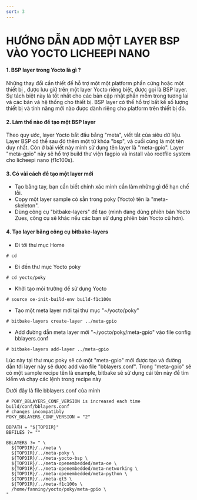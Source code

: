 ```yaml
---
sort: 3
---
```


# HƯỚNG DẪN ADD MỘT LAYER BSP VÀO YOCTO LICHEEPI NANO


#### 1. BSP layer trong Yocto là gì ?

Những thay đổi cần thiết để hỗ trợ một một platform phần cứng hoặc một thiết bị , được lưu giữ trên một
layer Yocto riêng biệt, được gọi là BSP layer. Sự tách biệt này là tốt nhất cho các bản 
cập nhật phần mềm trong tương lai và các bản vá hệ thống cho thiết bị. BSP layer có thể hổ trợ bất kể số 
lượng thiết bị và tính năng mới nào được dành riêng cho platform trên thiết bị đó.

#### 2. Làm thế nào để tạo một BSP layer

Theo quy ước, layer Yocto bắt đầu bằng "meta", viết tắt của siêu dữ liệu. Layer BSP có thể
sau đó thêm một từ khóa "bsp", và cuối cùng là một tên duy nhất. Còn ở bài viết này mình sử dụng tên layer
là "meta-gpio". Layer "meta-gpio" này sẽ hổ trợ build thư viện fagpio và install vào rootfile system cho
licheepi nano (f1c100s).

#### 3. Có vài cách để tạo một layer mới
- Tạo bằng tay, bạn cần biết chính xác mình cần làm những gì để hạn chế lỗi.
- Copy một layer sample có sẳn trong poky (Yocto) tên là "meta-skeleton".
- Dùng công cụ "bitbake-layers" để tạo (mình đang dùng phiên bản Yocto Zues, công cụ sẽ khác nếu các bạn
sử dụng phiên bản Yocto cũ hơn).

#### 4. Tạo layer bằng công cụ bitbake-layers
- Đi tới thư mục Home
```shell
# cd
```
- Đi đến thư mục Yocto poky
```shell
# cd yocto/poky
```


- Khởi tạo môi trường để sử dụng Yocto
```shell
# source oe-init-build-env build-f1c100s
```


- Tạo một meta layer mới tại thư mục "~/yocto/poky"
```shell
# bitbake-layers create-layer ../meta-gpio
```

- Add đường dẫn meta layer mới "~/yocto/poky/meta-gpio" vào file config bblayers.conf
```shell
# bitbake-layers add-layer ../meta-gpio
```

Lúc này tại thư mục poky sẽ có một "meta-gpio" mới được tạo và đường dẫn tới layer này sẽ được add vào 
file "bblayers.conf". Trong "meta-gpio" sẽ có một sample recipe tên là example, bitbake sẽ sử dụng cái 
tên này để tìm kiếm và chạy các lệnh trong recipe này




Dưới đây là file bblayers.conf của mình

```shell
# POKY_BBLAYERS_CONF_VERSION is increased each time build/conf/bblayers.conf
# changes incompatibly
POKY_BBLAYERS_CONF_VERSION = "2"

BBPATH = "${TOPDIR}"
BBFILES ?= ""

BBLAYERS ?= " \
  ${TOPDIR}/../meta \
  ${TOPDIR}/../meta-poky \
  ${TOPDIR}/../meta-yocto-bsp \
  ${TOPDIR}/../meta-openembedded/meta-oe \
  ${TOPDIR}/../meta-openembedded/meta-networking \
  ${TOPDIR}/../meta-openembedded/meta-python \
  ${TOPDIR}/../meta-qt5 \
  ${TOPDIR}/../meta-f1c100s \
  /home/fanning/yocto/poky/meta-gpio \
"
```


